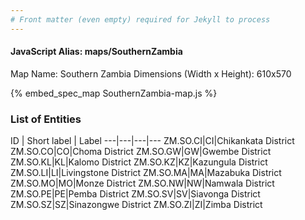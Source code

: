 ```yaml
---
# Front matter (even empty) required for Jekyll to process
---
```


#### JavaScript Alias: maps/SouthernZambia

Map Name: Southern Zambia
Dimensions (Width x Height): 610x570



{% embed_spec_map SouthernZambia-map.js %}

### List of Entities

ID | Short label | Label
---|---|---|---
ZM.SO.CI|CI|Chikankata District
ZM.SO.CO|CO|Choma District
ZM.SO.GW|GW|Gwembe District
ZM.SO.KL|KL|Kalomo District
ZM.SO.KZ|KZ|Kazungula District
ZM.SO.LI|LI|Livingstone District
ZM.SO.MA|MA|Mazabuka District
ZM.SO.MO|MO|Monze District
ZM.SO.NW|NW|Namwala District
ZM.SO.PE|PE|Pemba District
ZM.SO.SV|SV|Siavonga District
ZM.SO.SZ|SZ|Sinazongwe District
ZM.SO.ZI|ZI|Zimba District